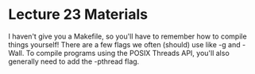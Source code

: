# Lecture 23 Materials

I haven't give you a Makefile, so you'll have to remember how to
compile things yourself!  There are a few flags we often (should)
use like -g and -Wall.  To compile programs using the POSIX
Threads API, you'll also generally need to add the -pthread flag.
